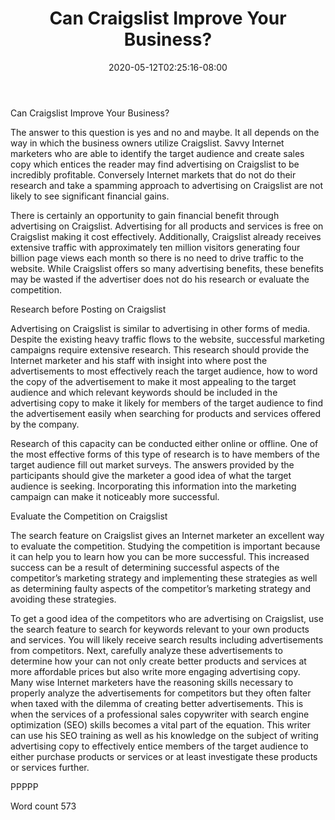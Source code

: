 ﻿---
title: "Can Craigslist Improve Your Business?"
date: 2020-05-12T02:25:16-08:00
description: "Craigslist Tips for Web Success"
featured_image: "/images/Craigslist.jpg"
tags: ["Craigslist"]
---

Can Craigslist Improve Your Business?

The answer to this question is yes and no and maybe. It all depends on the way in which the business owners utilize Craigslist. Savvy Internet marketers who are able to identify the target audience and create sales copy which entices the reader may find advertising on Craigslist to be incredibly profitable. Conversely Internet markets that do not do their research and take a spamming approach to advertising on Craigslist are not likely to see significant financial gains. 

There is certainly an opportunity to gain financial benefit through advertising on Craigslist. Advertising for all products and services is free on Craigslist making it cost effectively. Additionally, Craigslist already receives extensive traffic with approximately ten million visitors generating four billion page views each month so there is no need to drive traffic to the website. While Craigslist offers so many advertising benefits, these benefits may be wasted if the advertiser does not do his research or evaluate the competition. 

Research before Posting on Craigslist

Advertising on Craigslist is similar to advertising in other forms of media. Despite the existing heavy traffic flows to the website, successful marketing campaigns require extensive research. This research should provide the Internet marketer and his staff with insight into where post the advertisements to most effectively reach the target audience, how to word the copy of the advertisement to make it most appealing to the target audience and which relevant keywords should be included in the advertising copy to make it likely for members of the target audience to find the advertisement easily when searching for products and services offered by the company. 

Research of this capacity can be conducted either online or offline. One of the most effective forms of this type of research is to have members of the target audience fill out market surveys. The answers provided by the participants should give the marketer a good idea of what the target audience is seeking. Incorporating this information into the marketing campaign can make it noticeably more successful.

Evaluate the Competition on Craigslist

The search feature on Craigslist gives an Internet marketer an excellent way to evaluate the competition. Studying the competition is important because it can help you to learn how you can be more successful. This increased success can be a result of determining successful aspects of the competitor’s marketing strategy and implementing these strategies as well as determining faulty aspects of the competitor’s marketing strategy and avoiding these strategies. 

To get a good idea of the competitors who are advertising on Craigslist, use the search feature to search for keywords relevant to your own products and services. You will likely receive search results including advertisements from competitors. Next, carefully analyze these advertisements to determine how your can not only create better products and services at more affordable prices but also write more engaging advertising copy. Many wise Internet marketers have the reasoning skills necessary to properly analyze the advertisements for competitors but they often falter when taxed with the dilemma of creating better advertisements. This is when the services of a professional sales copywriter with search engine optimization (SEO) skills becomes a vital part of the equation. This writer can use his SEO training as well as his knowledge on the subject of writing advertising copy to effectively entice members of the target audience to either purchase products or services or at least investigate these products or services further. 

PPPPP

Word count 573


